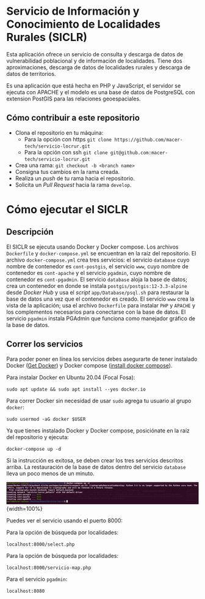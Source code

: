 # Servicio de Información y Conocimiento de Localidades Rurales (SICLR)

Esta aplicación ofrece un servicio de consulta y descarga de datos de vulnerabilidad poblacional y de información de localidades. Tiene dos aproximaciones, descarga de datos de localidades rurales y descarga de datos de territorios.

Es una aplicación que está hecha en PHP y JavaScript, el servidor se ejecuta con APACHE y el modelo es una base de datos de PostgreSQL con extension PostGIS para las relaciones geoespaciales.

## Cómo contribuir a este repositorio

- Clona el repositorio en tu máquina:
  - Para la opción con https ```git clone https://github.com/macer-tech/servicio-locrur.git```
  - Para la opción con ssh ```git clone git@github.com:macer-tech/servicio-locrur.git```
- Crea una rama: ```git checkout -b <branch name>```
- Consigna tus cambios en la rama creada.
- Realiza un _push_ de tu rama hacia el repositorio.
- Solicita un _Pull Request_ hacia la rama ```develop```.

# Cómo ejecutar el SICLR

## Descripción

El SICLR se ejecuta usando Docker y Docker compose. Los archivos ```Dockerfile``` y ```docker-compose.yml``` se encuentran en la raíz del repositorio. El archivo ```docker-compose.yml``` crea tres servicios: el servicio ```database``` cuyo nombre de contenedor es ```cont-postgis```, el servicio ```www```, cuyo nombre de contenedor es ```cont-apache``` y el servicio ```pgadmin```, cuyo nombre de contenedor es ```cont-pgadmin```. El servicio ```database``` aloja  la base de datos; crea un contenedor en donde se instala ```postgis/postgis:12-3.3-alpine``` desde _Docker Hub_ y usa el _script_ ```app/Database/psql.sh``` para restaurar la base de datos una vez que el contenedor es creado. El servicio ```www``` crea la vista de la aplicación; usa el archivo ```Dockerfile``` para instalar ```PHP``` y ```APACHE``` y los complementos necesarios para conectarse con la base de datos. El servicio ```pgadmin``` instala PGAdmin que funciona como manejador gráfico de la base de datos.

## Correr los servicios

Para poder poner en línea los servicios debes asegurarte de tener instalado Docker ([Get Docker](https://docs.docker.com/get-docker/)) y Docker compose ([install docker compose](https://docs.docker.com/compose/install/linux/)).

Para instalar Docker en Ubuntu 20.04 (Focal Fosa):

```
sudo apt update && sudo apt install --yes docker.io
```

Para correr Docker sin necesidad de usar ```sudo``` agrega tu usuario al grupo ```docker```:

```
sudo usermod -aG docker $USER
```

Ya que tienes instalado Docker y Docker compose, posiciónate en la raíz del repositorio y ejecuta:

```
docker-compose up -d
```

Si la instrucción es exitosa, se deben crear los tres servicios descritos arriba. La restauración de la base de datos dentro del servicio ```database``` lleva un poco menos de un minuto.

![](./img/corre_docker_compose.png){width=100%}

Puedes ver el servicio usando el puerto 8000:

Para la opción de búsqueda por localidades:

```
localhost:8000/select.php
```

Para la opción de búsqueda por localidades:

```
localhost:8000/servicio-map.php
```

Para el servicio ```pgadmin```:

```
localhost:8080
```
